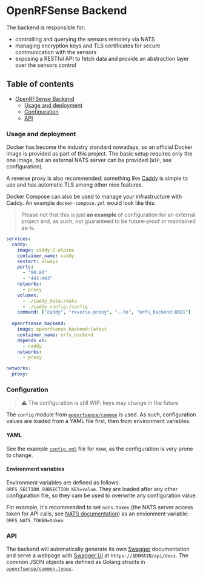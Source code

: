 # OpenRFSense Backend
The backend is responsible for:
- controlling and querying the sensors remotely via NATS
- managing encryption keys and TLS certificates for secure communication with the sensors
- exposing a RESTful API to fetch data and provide an abstraction layer over the sensors control

## Table of contents <!-- omit in toc -->
- [OpenRFSense Backend](#openrfsense-backend)
    - [Usage and deployment](#usage-and-deployment)
    - [Configuration](#configuration)
    - [API](#api)

### Usage and deployment
Docker has become the industry standard nowadays, so an official Docker image is provided as part of this project. The basic setup requires only the one image, but an external NATS server can be provided (`WIP`, see configuration).

A reverse proxy is also recommended: something like [Caddy](https://caddyserver.com/) is simple to use and has automatic TLS among other nice features.

Docker Compose can also be used to manage your infrastructure with Caddy. An example `docker-compose.yml` would look like this:
> Please not that this is just **an example** of configuration for an external project and, as such, not guaranteed to be future-proof or maintained as-is.
<!-- TODO: add TLS docs for embedded NATS -->
```yaml
services:
  caddy:
    image: caddy:2-alpine
    container_name: caddy
    restart: always
    ports:
      - "80:80"
      - "443:443"
    networks:
      - proxy
    volumes:
      - ./caddy_data:/data
      - ./caddy_config:/config
    command: ["caddy", "reverse-proxy", "--to", "orfs_backend:8081"]
  
  openrfsense_backend:
    image: openrfsense-backend:latest
    container_name: orfs_backend
    depends_on:
      - caddy
    networks:
      - proxy

networks:
  proxy:
```

### Configuration
> ⚠️ The configuration is still WIP: keys may change in the future

The `config` module from [`openrfsense/common`](https://github.com/openrfsense/common) is used. As such, configuration values are loaded from a YAML file first, then from environment variables.

#### YAML
See the example [`config.yml`](./config.yml) file for now, as the configuration is very prone to change.

#### Environment variables
Environment variables are defined as follows: `ORFS_SECTION_SUBSECTION_KEY=value`. They are loaded after any other configuration file, so they cam be used to overwrite any configuration value.

For example, it's recommended to set `nats.token` (the NATS server access token for API calls, see [NATS documentation](https://docs.nats.io/running-a-nats-service/configuration/securing_nats/auth_intro/tokens)) as an envionment variable: `ORFS_NATS_TOKEN=token`.

### API
The backend will automatically generate its own [Swagger](https://swagger.io/) documentation and serve a webpage with [Swagger UI](https://swagger.io/tools/swagger-ui/) at `https://$DOMAIN/api/docs`. The common JSON objects are defined as Golang structs in [`openrfsense/common.types`](https://github.com/openrfsense/common).

